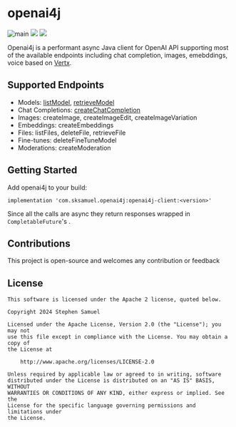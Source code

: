 # openai4j

![main](https://github.com/sksamuel/openai4j/workflows/main/badge.svg)
[<img src="https://img.shields.io/maven-central/v/com.sksamuel.openai4j/aedile-core.svg?label=latest%20release"/>](https://central.sonatype.com/search?q=openai4j)
[<img src="https://img.shields.io/nexus/s/https/s01.oss.sonatype.org/com.sksamuel.openai4j/openai4j-cclient.svg?label=latest%20snapshot&style=plastic"/>](https://s01.oss.sonatype.org/content/repositories/snapshots/com/sksamuel/openai4j/)


Openai4j is a performant async Java client for OpenAI API supporting most of the available endpoints including chat
completion, images, emebddings, voice based on [Vertx](https://vertx.io).

## Supported Endpoints

* Models: [listModel](https://platform.openai.com/docs/api-reference/models/list), [retrieveModel](https://platform.openai.com/docs/api-reference/models/retrieve)
* Chat Completions: [createChatCompletion](https://platform.openai.com/docs/api-reference/chat/create)
* Images: createImage, createImageEdit, createImageVariation
* Embeddings: createEmbeddings
* Files: listFiles, deleteFile, retrieveFile
* Fine-tunes: deleteFineTuneModel
* Moderations: createModeration

## Getting Started

Add openai4j to your build:

```implementation 'com.sksamuel.openai4j:openai4j-client:<version>'```

Since all the calls are async they return responses wrapped in `CompletableFuture`'s .

## Contributions

This project is open-source and welcomes any contribution or feedback

## License

```
This software is licensed under the Apache 2 license, quoted below.

Copyright 2024 Stephen Samuel

Licensed under the Apache License, Version 2.0 (the "License"); you may not
use this file except in compliance with the License. You may obtain a copy of
the License at

    http://www.apache.org/licenses/LICENSE-2.0

Unless required by applicable law or agreed to in writing, software
distributed under the License is distributed on an "AS IS" BASIS, WITHOUT
WARRANTIES OR CONDITIONS OF ANY KIND, either express or implied. See the
License for the specific language governing permissions and limitations under
the License.
```
